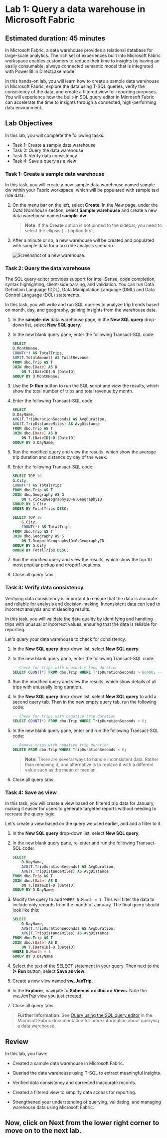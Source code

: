 # Lab 1: Query a data warehouse in Microsoft Fabric

## Estimated duration: 45 minutes

In Microsoft Fabric, a data warehouse provides a relational database for large-scale analytics. The rich set of experiences built into Microsoft Fabric workspace enables customers to reduce their time to insights by having an easily consumable, always connected semantic model that is integrated with Power BI in DirectLake mode. 

In this hands-on lab, you will learn how to create a sample data warehouse in Microsoft Fabric, explore the data using T-SQL queries, verify the consistency of the data, and create a filtered view for reporting purposes. You will experience how the built-in SQL query editor in Microsoft Fabric can accelerate the time to insights through a connected, high-performing data environment.

## Lab Objectives

In this lab, you will complete the following tasks:

- Task 1: Create a sample data warehouse  
- Task 2: Query the data warehouse  
- Task 3: Verify data consistency  
- Task 4: Save a query as a view

### Task 1: Create a sample data warehouse

In this task, you will create a new sample data warehouse named sample-dw within your Fabric workspace, which will be populated with sample taxi ride data.

1. On the menu bar on the left, select **Create**. In the *New* page, under the *Data Warehouse* section, select **Sample warehouse** and create a new data warehouse named **sample-dw**.

    >**Note**: If the **Create** option is not pinned to the sidebar, you need to select the ellipsis (**...**) option first.

1. After a minute or so, a new warehouse will be created and populated with sample data for a taxi ride analysis scenario.

    ![Screenshot of a new warehouse.](./Images/sample-data-warehouse.png)

### Task 2: Query the data warehouse

The SQL query editor provides support for IntelliSense, code completion, syntax highlighting, client-side parsing, and validation. You can run Data Definition Language (DDL), Data Manipulation Language (DML) and Data Control Language (DCL) statements.

In this task, you will write and run SQL queries to analyze trip trends based on month, day, and geography, gaining insights from the warehouse data.

1. In the **sample-dw** data warehouse page, in the **New SQL query** drop-down list, select **New SQL query**.

1. In the new blank query pane, enter the following Transact-SQL code:

    ```sql
    SELECT 
    D.MonthName, 
    COUNT(*) AS TotalTrips, 
    SUM(T.TotalAmount) AS TotalRevenue 
    FROM dbo.Trip AS T
    JOIN dbo.[Date] AS D
        ON T.[DateID]=D.[DateID]
    GROUP BY D.MonthName;
    ```

1. Use the **&#9655; Run** button to run the SQL script and view the results, which show the total number of trips and total revenue by month.

1. Enter the following Transact-SQL code:

    ```sql
   SELECT 
    D.DayName, 
    AVG(T.TripDurationSeconds) AS AvgDuration, 
    AVG(T.TripDistanceMiles) AS AvgDistance 
    FROM dbo.Trip AS T
    JOIN dbo.[Date] AS D
        ON T.[DateID]=D.[DateID]
    GROUP BY D.DayName;
    ```

1. Run the modified query and view the results, which show the average trip duration and distance by day of the week.

1. Enter the following Transact-SQL code:

    ```sql
    SELECT TOP 10 
    G.City, 
    COUNT(*) AS TotalTrips 
    FROM dbo.Trip AS T
    JOIN dbo.Geography AS G
        ON T.PickupGeographyID=G.GeographyID
    GROUP BY G.City
    ORDER BY TotalTrips DESC;
    
    SELECT TOP 10 
        G.City, 
        COUNT(*) AS TotalTrips 
    FROM dbo.Trip AS T
    JOIN dbo.Geography AS G
        ON T.DropoffGeographyID=G.GeographyID
    GROUP BY G.City
    ORDER BY TotalTrips DESC;
    ```

1. Run the modified query and view the results, which show  the top 10 most popular pickup and dropoff locations.

1. Close all query tabs.

### Task 3: Verify data consistency

Verifying data consistency is important to ensure that the data is accurate and reliable for analysis and decision-making. Inconsistent data can lead to incorrect analysis and misleading results. 

In this task, you will validate the data quality by identifying and handling trips with unusual or incorrect values, ensuring that the data is reliable for reporting.

Let's query your data warehouse to check for consistency.

1. In the **New SQL query** drop-down list, select **New SQL query**.

1. In the new blank query pane, enter the following Transact-SQL code:

    ```sql
    -- Check for trips with unusually long duration
    SELECT COUNT(*) FROM dbo.Trip WHERE TripDurationSeconds > 86400; -- 24 hours
    ```

1. Run the modified query and view the results, which show details of all trips with unusually long duration.

1. In the **New SQL query** drop-down list, select **New SQL query** to add a second query tab. Then in the new empty query tab, run the following code:

    ```sql
    -- Check for trips with negative trip duration
    SELECT COUNT(*) FROM dbo.Trip WHERE TripDurationSeconds < 0;
    ```

1. In the new blank query pane, enter and run the following Transact-SQL code:

    ```sql
    -- Remove trips with negative trip duration
    DELETE FROM dbo.Trip WHERE TripDurationSeconds < 0;
    ```

    > **Note:** There are several ways to handle inconsistent data. Rather than removing it, one alternative is to replace it with a different value such as the mean or median.

1. Close all query tabs.

### Task 4: Save as view

In this task, you will create a view based on filtered trip data for January, making it easier for users to generate targeted reports without needing to recreate the query logic.

Let's create a view based on the query we used earlier, and add a filter to it.

1. In the **New SQL query** drop-down list, select **New SQL query**.

1. In the new blank query pane, re-enter and run the following Transact-SQL code:

    ```sql
    SELECT 
        D.DayName, 
        AVG(T.TripDurationSeconds) AS AvgDuration, 
        AVG(T.TripDistanceMiles) AS AvgDistance 
    FROM dbo.Trip AS T
    JOIN dbo.[Date] AS D
        ON T.[DateID]=D.[DateID]
    GROUP BY D.DayName;
    ```

1. Modify the query to add `WHERE D.Month = 1`. This will filter the data to include only records from the month of January. The final query should look like this:

    ```sql
    SELECT 
        D.DayName, 
        AVG(T.TripDurationSeconds) AS AvgDuration, 
        AVG(T.TripDistanceMiles) AS AvgDistance 
    FROM dbo.Trip AS T
    JOIN dbo.[Date] AS D
        ON T.[DateID]=D.[DateID]
    WHERE D.Month = 1
    GROUP BY D.DayName
    ```

1. Select the text of the SELECT statement in your query. Then next to the **&#9655; Run** button, select **Save as view**.

1. Create a new view named **vw_JanTrip**.

1. In the **Explorer**, navigate to **Schemas >> dbo >> Views**. Note the *vw_JanTrip* view you just created.

1. Close all query tabs.

> **Further Information**: See [Query using the SQL query editor](https://learn.microsoft.com/fabric/data-warehouse/sql-query-editor) in the Microsoft Fabric documentation for more information about querying a data warehouse.

## Review

In this lab, you have:

- Created a sample data warehouse in Microsoft Fabric.

- Queried the data warehouse using T-SQL to extract meaningful insights.

- Verified data consistency and corrected inaccurate records.

- Created a filtered view to simplify data access for reporting.

- Strengthened your understanding of querying, validating, and managing warehouse data using Microsoft Fabric.

## Now, click on Next from the lower right corner to move on to the next lab.
